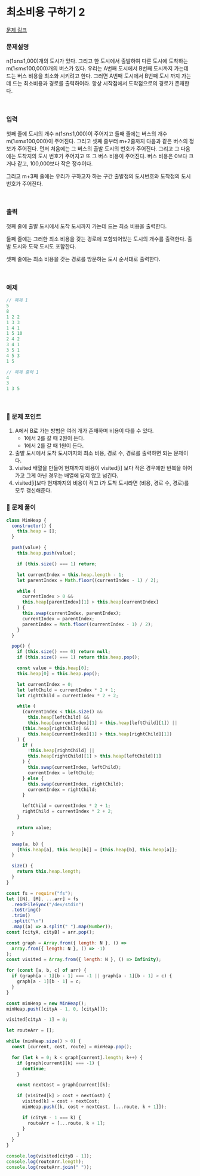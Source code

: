 # **최소비용 구하기 2**

[문제 링크](https://www.acmicpc.net/problem/11779)

### 문제설명

n(1≤n≤1,000)개의 도시가 있다. 그리고 한 도시에서 출발하여 다른 도시에 도착하는 m(1≤m≤100,000)개의 버스가 있다. 우리는 A번째 도시에서 B번째 도시까지 가는데 드는 버스 비용을 최소화 시키려고 한다. 그러면 A번째 도시에서 B번째 도시 까지 가는데 드는 최소비용과 경로를 출력하여라. 항상 시작점에서 도착점으로의 경로가 존재한다.

<br>

### 입력

첫째 줄에 도시의 개수 n(1≤n≤1,000)이 주어지고 둘째 줄에는 버스의 개수 m(1≤m≤100,000)이 주어진다. 그리고 셋째 줄부터 m+2줄까지 다음과 같은 버스의 정보가 주어진다. 먼저 처음에는 그 버스의 출발 도시의 번호가 주어진다. 그리고 그 다음에는 도착지의 도시 번호가 주어지고 또 그 버스 비용이 주어진다. 버스 비용은 0보다 크거나 같고, 100,000보다 작은 정수이다.

그리고 m+3째 줄에는 우리가 구하고자 하는 구간 출발점의 도시번호와 도착점의 도시번호가 주어진다.

<br>

### 출력

첫째 줄에 출발 도시에서 도착 도시까지 가는데 드는 최소 비용을 출력한다.

둘째 줄에는 그러한 최소 비용을 갖는 경로에 포함되어있는 도시의 개수를 출력한다. 출발 도시와 도착 도시도 포함한다.

셋째 줄에는 최소 비용을 갖는 경로를 방문하는 도시 순서대로 출력한다.

<br>

### 예제

```jsx
// 예제 1
5
8
1 2 2
1 3 3
1 4 1
1 5 10
2 4 2
3 4 1
3 5 1
4 5 3
1 5

// 예제 출력 1
4
3
1 3 5
```

<br>

### 📕 문제 포인트

1. A에서 B로 가는 방법은 여러 개가 존재하며 비용이 다를 수 있다.
   - 1에서 2를 갈 때 2원이 든다.
   - 1에서 2를 갈 때 1원이 든다.
2. 출발 도시에서 도착 도시까지의 최소 비용, 경로 수, 경로를 출력하면 되는 문제이다.
3. visited 배열을 만들어 현재까지 비용이 visited[i] 보다 작은 경우에만 반복을 이어가고 그게 아닌 경우는 배열에 담지 않고 넘긴다.
4. visited[i]보다 현재까지의 비용이 적고 i가 도착 도시라면 (비용, 경로 수, 경로)를 모두 갱신해준다.

### 📝 문제 풀이

```js
class MinHeap {
  constructor() {
    this.heap = [];
  }

  push(value) {
    this.heap.push(value);

    if (this.size() === 1) return;

    let currentIndex = this.heap.length - 1;
    let parentIndex = Math.floor((currentIndex - 1) / 2);

    while (
      currentIndex > 0 &&
      this.heap[parentIndex][1] > this.heap[currentIndex]
    ) {
      this.swap(currentIndex, parentIndex);
      currentIndex = parentIndex;
      parentIndex = Math.floor((currentIndex - 1) / 2);
    }
  }

  pop() {
    if (this.size() === 0) return null;
    if (this.size() === 1) return this.heap.pop();

    const value = this.heap[0];
    this.heap[0] = this.heap.pop();

    let currentIndex = 0;
    let leftChild = currentIndex * 2 + 1;
    let rightChild = currentIndex * 2 + 2;

    while (
      (currentIndex < this.size() &&
        this.heap[leftChild] &&
        this.heap[currentIndex][1] > this.heap[leftChild][1]) ||
      (this.heap[rightChild] &&
        this.heap[currentIndex][1] > this.heap[rightChild][1])
    ) {
      if (
        !this.heap[rightChild] ||
        this.heap[rightChild][1] > this.heap[leftChild][1]
      ) {
        this.swap(currentIndex, leftChild);
        currentIndex = leftChild;
      } else {
        this.swap(currentIndex, rightChild);
        currentIndex = rightChild;
      }

      leftChild = currentIndex * 2 + 1;
      rightChild = currentIndex * 2 + 2;
    }

    return value;
  }

  swap(a, b) {
    [this.heap[a], this.heap[b]] = [this.heap[b], this.heap[a]];
  }

  size() {
    return this.heap.length;
  }
}

const fs = require("fs");
let [[N], [M], ...arr] = fs
  .readFileSync("/dev/stdin")
  .toString()
  .trim()
  .split("\n")
  .map((a) => a.split(" ").map(Number));
const [cityA, cityB] = arr.pop();

const graph = Array.from({ length: N }, () =>
  Array.from({ length: N }, () => -1)
);
const visited = Array.from({ length: N }, () => Infinity);

for (const [a, b, c] of arr) {
  if (graph[a - 1][b - 1] === -1 || graph[a - 1][b - 1] > c) {
    graph[a - 1][b - 1] = c;
  }
}

const minHeap = new MinHeap();
minHeap.push([cityA - 1, 0, [cityA]]);

visited[cityA - 1] = 0;

let routeArr = [];

while (minHeap.size() > 0) {
  const [current, cost, route] = minHeap.pop();

  for (let k = 0; k < graph[current].length; k++) {
    if (graph[current][k] === -1) {
      continue;
    }

    const nextCost = graph[current][k];

    if (visited[k] > cost + nextCost) {
      visited[k] = cost + nextCost;
      minHeap.push([k, cost + nextCost, [...route, k + 1]]);

      if (cityB - 1 === k) {
        routeArr = [...route, k + 1];
      }
    }
  }
}

console.log(visited[cityB - 1]);
console.log(routeArr.length);
console.log(routeArr.join(" "));
```
